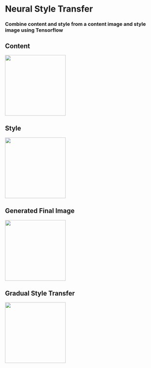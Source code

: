 # Neural Style Transfer  
### Combine content and style from a content image and style image using Tensorflow  

## Content  
<img src="https://user-images.githubusercontent.com/13309365/49032296-333f1b00-f1d2-11e8-9915-e0c71fdcbe39.jpg" width="200">

## Style
<img src="https://user-images.githubusercontent.com/13309365/49032683-43a3c580-f1d3-11e8-9068-035c1007752b.jpg" width="200">

## Generated Final Image
<img src="https://user-images.githubusercontent.com/13309365/49032955-ef4d1580-f1d3-11e8-9a39-ded32db60dce.jpg" width="200">

## Gradual Style Transfer
<img src="https://user-images.githubusercontent.com/13309365/49033287-bcefe800-f1d4-11e8-80df-5779698ad899.gif" width="200">

